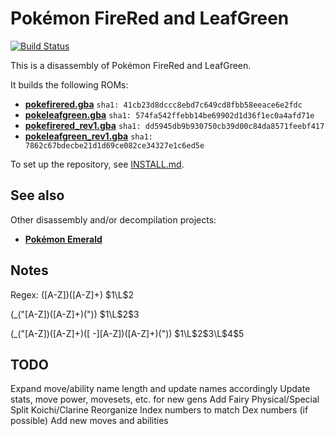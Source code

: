 # Pokémon FireRed and LeafGreen

[![Build Status][travis-badge]][travis]

[travis]: https://travis-ci.org/pret/pokefirered
[travis-badge]: https://travis-ci.org/pret/pokefirered.svg?branch=master

This is a disassembly of Pokémon FireRed and LeafGreen.

It builds the following ROMs:

* [**pokefirered.gba**](https://datomatic.no-intro.org/?page=show_record&s=23&n=1616) `sha1: 41cb23d8dccc8ebd7c649cd8fbb58eeace6e2fdc`
* [**pokeleafgreen.gba**](https://datomatic.no-intro.org/?page=show_record&s=23&n=1617) `sha1: 574fa542ffebb14be69902d1d36f1ec0a4afd71e`
* [**pokefirered_rev1.gba**](https://datomatic.no-intro.org/?page=show_record&s=23&n=1672) `sha1: dd5945db9b930750cb39d00c84da8571feebf417`
* [**pokeleafgreen_rev1.gba**](https://datomatic.no-intro.org/index.php?page=show_record&s=23&n=1668) `sha1: 7862c67bdecbe21d1d69ce082ce34327e1c6ed5e`

To set up the repository, see [INSTALL.md](INSTALL.md).


## See also

Other disassembly and/or decompilation projects:
* [**Pokémon Emerald**](https://github.com/fdeblasio/pokeemerald)


## Notes
Regex:
([A-Z])([A-Z]+)
$1\L$2

(_\("[A-Z])([A-Z]+)("\))
$1\L$2$3

(_\("[A-Z])([A-Z]+)([ -][A-Z])([A-Z]+)("\))
$1\L$2$3\L$4$5

## TODO
Expand move/ability name length and update names accordingly
Update stats, move power, movesets, etc. for new gens
Add Fairy
Physical/Special Split
Koichi/Clarine
Reorganize Index numbers to match Dex numbers (if possible)
Add new moves and abilities